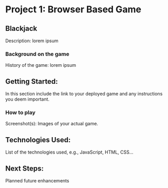 # Project 1: Browser Based Game

## Blackjack 

Description: lorem ipsum

### Background on the game
History of the game: lorem ipsum

## Getting Started: 
In this section include the link to your deployed game and any instructions you deem important.

### How to play
Screenshot(s): Images of your actual game.

## Technologies Used: 
List of the technologies used, e.g., JavaScript, HTML, CSS...

## Next Steps: 
Planned future enhancements 

